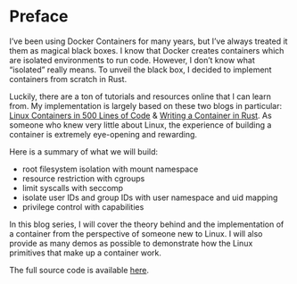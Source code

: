 # Preface

I’ve been using Docker Containers for many years, but I’ve always treated it them as magical black boxes. I know that Docker creates containers which are isolated environments to run code. However, I don’t know what “isolated” really means. To unveil the black box, I decided to implement containers from scratch in Rust.

Luckily, there are a ton of tutorials and resources online that I can learn from. My implementation is largely based on these two blogs in particular: [Linux Containers in 500 Lines of Code](https://blog.lizzie.io/linux-containers-in-500-loc.html) & [Writing a Container in Rust](https://litchipi.github.io/series/container_in_rust). As someone who knew very little about Linux, the experience of building a container is extremely eye-opening and rewarding.

Here is a summary of what we will build:

- root filesystem isolation with mount namespace
- resource restriction with cgroups
- limit syscalls with seccomp
- isolate user IDs and group IDs with user namespace and uid mapping
- privilege control with capabilities

In this blog series, I will cover the theory behind and the implementation of a container from the perspective of someone new to Linux. I will also provide as many demos as possible to demonstrate how the Linux primitives that make up a container work.

The full source code is available [here](https://github.com/brianshih1/mini-container).
